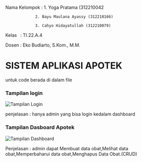 Nama Kelompok  : 1. Yoga Pratama (312210042
                
                 2. Bayu Maulana Ayassy (312210166)
                 
                 3. Cahyo Hidayatullah (312210079)

Kelas          : TI.22.A.4

Dosen          : Eko Budiarto, S.Kom., M.M.

# SISTEM APLIKASI APOTEK

untuk code berada di dalam file 


### Tampilan login 

![Tampilan Login](https://github.com/user-attachments/assets/4fbad4a3-838c-4ec6-8c5e-e5ccedce6078)


penjelasan : hanya admin yang bisa login kedalam dashboard


### Tampilan Dasboard Apotek

![Tampilan Dashboard](https://github.com/user-attachments/assets/f9743f67-eb0a-408c-a5c5-7b4eb94c890e)


Penjelasan : admin dapat Membuat data obat,Melihat data obat,Memperbaharui data obat,Menghapus Data Obat.(CRUD)


 
